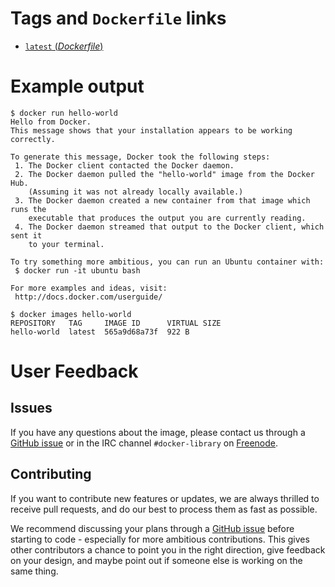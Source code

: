 # Tags and `Dockerfile` links

- [`latest` (*Dockerfile*)](https://github.com/docker-library/hello-world/blob/b7a78b7ccca62cc478919b101f3ab1334899df2b/Dockerfile)

# Example output

    $ docker run hello-world
    Hello from Docker.
    This message shows that your installation appears to be working correctly.
    
    To generate this message, Docker took the following steps:
     1. The Docker client contacted the Docker daemon.
     2. The Docker daemon pulled the "hello-world" image from the Docker Hub.
        (Assuming it was not already locally available.)
     3. The Docker daemon created a new container from that image which runs the
        executable that produces the output you are currently reading.
     4. The Docker daemon streamed that output to the Docker client, which sent it
        to your terminal.
    
    To try something more ambitious, you can run an Ubuntu container with:
     $ docker run -it ubuntu bash
    
    For more examples and ideas, visit:
     http://docs.docker.com/userguide/
    
    $ docker images hello-world
    REPOSITORY   TAG     IMAGE ID      VIRTUAL SIZE
    hello-world  latest  565a9d68a73f  922 B

# User Feedback

## Issues

If you have any questions about the image, please contact us through a [GitHub issue](https://github.com/docker-library/hello-world/issues) or in the IRC channel `#docker-library` on [Freenode](https://freenode.net).

## Contributing

If you want to contribute new features or updates, we are always thrilled to receive pull requests, and do our best to process them as fast as possible.

We recommend discussing your plans through a [GitHub issue](https://github.com/docker-library/hello-world/issues) before starting to code - especially for more ambitious contributions. This gives other contributors a chance to point you in the right direction, give feedback on your design, and maybe point out if someone else is working on the same thing.
